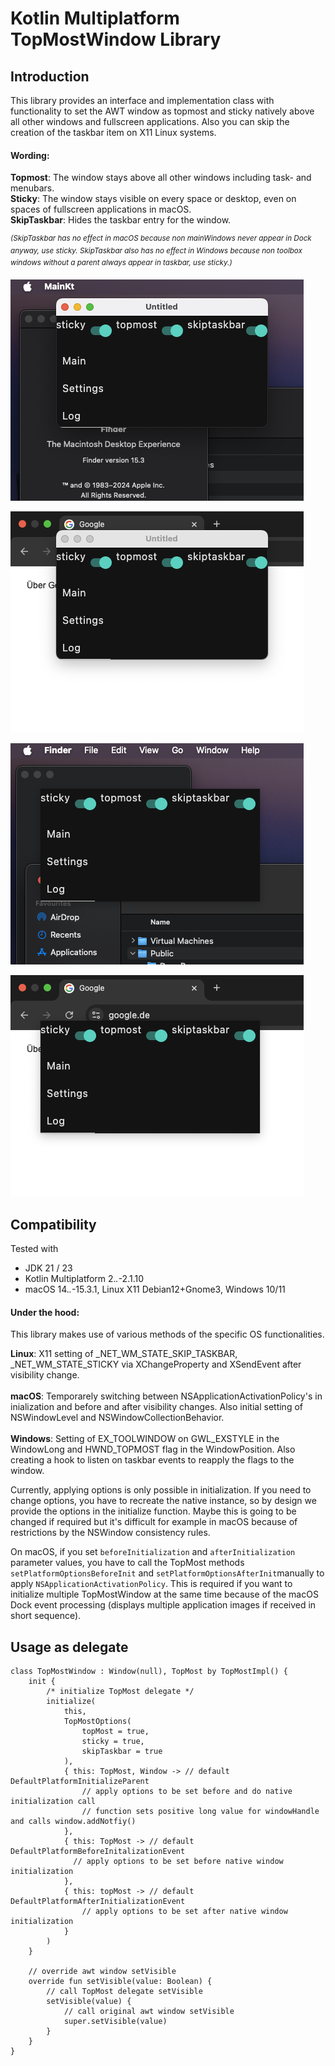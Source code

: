 # Kotlin Multiplatform TopMostWindow Library

## Introduction
This library provides an interface and implementation class with functionality to set the AWT window as topmost and sticky natively above all other windows and fullscreen applications. Also you can skip the creation of the taskbar item on X11 Linux systems.

#### Wording:

**Topmost**: The window stays above all other windows including task- and menubars. \
**Sticky**: The window stays visible on every space or desktop, even on spaces of fullscreen applications in macOS. \
**SkipTaskbar**: Hides the taskbar entry for the window.

 *<sup>(SkipTaskbar has no effect in macOS because non mainWindows never appear in Dock anyway, use sticky.
 SkipTaskbar also has no effect in Windows because non toolbox windows without a parent always appear in taskbar, use sticky.) </sub>*


![TopMost as decorated on desktop space.](/doc/img/topmost-decorated.png)

![TopMost as decorated on foreign application  fullscreen space.](/doc/img/topmost-decorated-fullscreen.png)

![TopMost as undecorated on desktop space.](/doc/img/topmost.png)

![TopMost as undecorated on foreign application  fullscreen space.](/doc/img/topmost-fullscreen.png)

## Compatibility

Tested with
- JDK 21 / 23
- Kotlin Multiplatform 2.*.*-2.1.10
- macOS 14.*.*-15.3.1, Linux X11 Debian12+Gnome3, Windows 10/11

#### Under the hood:

This library makes use of various methods of the specific OS functionalities.

**Linux**: X11 setting of _NET_WM_STATE_SKIP_TASKBAR, _NET_WM_STATE_STICKY via XChangeProperty and XSendEvent after visibility change. \
\
**macOS**: Temporarely switching between NSApplicationActivationPolicy's in inialization and before and after visibility changes. Also initial setting of NSWindowLevel and NSWindowCollectionBehavior. \
\
**Windows**: Setting of EX_TOOLWINDOW on GWL_EXSTYLE in the WindowLong and HWND_TOPMOST flag in the WindowPosition. Also creating a hook to listen on taskbar events to reapply the flags to the window.

Currently, applying options is only possible in initialization. If you need to change options, you have to recreate the native instance, so by design we provide the options in the initialize function. Maybe this is going to be changed if required but it's difficult for example in macOS because of restrictions by the NSWindow consistency rules.

On macOS, if you set ```beforeInitialization``` and ```afterInitialization``` parameter values, you have to call the TopMost methods ```setPlatformOptionsBeforeInit``` and ```setPlatformOptionsAfterInit```manually to apply ```NSApplicationActivationPolicy```. This is required if you want to initialize multiple TopMostWindow at the same time because of the macOS Dock event processing (displays multiple application images if received in short sequence).

## Usage as delegate

```
class TopMostWindow : Window(null), TopMost by TopMostImpl() {
    init {
        /* initialize TopMost delegate */
        initialize(
            this,
            TopMostOptions(
                topMost = true,
                sticky = true,
                skipTaskbar = true
            ),
            { this: TopMost, Window -> // default DefaultPlatformInitializeParent
                // apply options to be set before and do native initialization call
                // function sets positive long value for windowHandle and calls window.addNotfiy()
            },
            { this: TopMost -> // default DefaultPlatformBeforeInitalizationEvent
              // apply options to be set before native window initialization
            },
            { this: topMost -> // default DefaultPlatformAfterInitializationEvent
                // apply options to be set after native window initialization
            }
        )
    }

    // override awt window setVisible
    override fun setVisible(value: Boolean) {
        // call TopMost delegate setVisible
        setVisible(value) {
            // call original awt window setVisible
            super.setVisible(value)
        }
    }
}
```